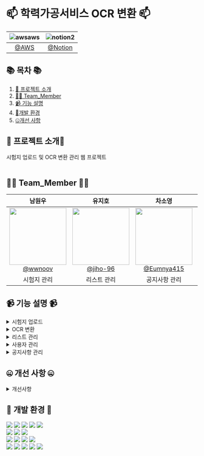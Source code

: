 
#  📫 학력가공서비스 OCR 변환 📫



<!--![256컬러](https://github.com/NovTeamProject/Team_Project/assets/145524959/3298851f-7534-4304-99b3-55106605b887)-->


<div>


| **![awsaws](https://github.com/NovTeamProject/Team_Project/assets/145963611/c33a2433-81d8-4137-88d6-c7c7c350a030)**  | **![notion2](https://github.com/NovTeamProject/Team_Project/assets/145963611/8e1e720e-e202-4ad8-9767-0befe6dcf529)** |
| :------: |  :------: |
|  [@AWS](http://13.209.215.81:8080/member/loginForm)  |   [@Notion](https://wonderful-shallot-eed.notion.site/TEAM-PROJECT-420fcc33d40f44b1bd7bcd5f0aede7c9)  |  

</div>

## 📚 목차 📚

01. [📖 프로젝트 소개](#-프로젝트-소개)
02. [🙋‍♀️ Team_Member](#%EF%B8%8F-team_member-%EF%B8%8F)
03. [📹 기능 설명](#-기능-설명-)
04. [🔨개발 환경](#-개발-환경-)
05. [🤐개선 사항](#-개선-사항-)


## 📖 프로젝트 소개📖

 시험지 업로드 및 OCR 변환 관리 웹 프로젝트 <br><br>

## 🙋‍♀️ Team_Member 🙋‍♀️

<div>

| **남원우** | **유지호** | **차소영** | **최영주** | **최지혜** | 
| :------: |  :------: | :------: | :------: | :------: | 
| [<img src="https://avatars.githubusercontent.com/u/145524959?v=4" height=150 width=150> <br/> @wwnoov](https://github.com/wwnoov) |[<img src="https://avatars.githubusercontent.com/u/145963790?v=4" height=150 width=150> <br/> @jiho-96](https://github.com/jiho-96)|[<img src="https://avatars.githubusercontent.com/u/145963611?v=4" height=150 width=150> <br/> @Eumnya415](https://github.com/Eumnya415)|[<img src="https://avatars.githubusercontent.com/u/108727190?v=4" height=150 width=150> <br/> @cyj083386](https://github.com/cyj083386)| [<img src="https://avatars.githubusercontent.com/u/145963612?v=4" height=150 width=150> <br/> @jyeeeh](https://github.com/jyeeeh) |
|시험지 관리 |리스트 관리 |공지사항 관리|OCR 기능 |사용자 관리| 

</div>



## 📹 기능 설명 📹

<details><summary>시험지 업로드</summary> 
<br/>
- 시험지등록


https://github.com/Bulsajo-project/OCRPlatform/assets/145524959/5893ba67-85f4-4947-913d-71e1f6f3e641


- 시험지 수정


https://github.com/Bulsajo-project/OCRPlatform/assets/145524959/9b38c373-2997-4c29-b488-94f1bcc98d11


- OCR작업중
 

https://github.com/Bulsajo-project/OCRPlatform/assets/145524959/76e2d57d-2e2d-40eb-982c-35bcf125cc4f


</details>

<details><summary>OCR 변환</summary>
<br/>
![Untitled](https://prod-files-secure.s3.us-west-2.amazonaws.com/27608227-45fe-4378-a4b3-624d8f797bcc/1db15f61-2867-47a3-b702-979bbf98c5d3/Untitled.png)
 
### 1.  PDF 뷰어 기능
         1. PDF 시험지 파일 시험지 미리보기 로드
         2. 페이지 이동 가능
         3. 확대, 축소 가능

<br>
<br>
<br>
![Untitled](https://prod-files-secure.s3.us-west-2.amazonaws.com/27608227-45fe-4378-a4b3-624d8f797bcc/98188ec6-ffb0-4665-a557-ba9136320bc6/Untitled.png)

### 2. 이미지 캡쳐기능
    1. 캡쳐시작시  dim 처리
    2. 마우스 UP시 우측 목록에 이미지 추가됨


<br>
<br>
<br>
![Untitled](https://prod-files-secure.s3.us-west-2.amazonaws.com/27608227-45fe-4378-a4b3-624d8f797bcc/39915b58-1188-47ad-b43a-b441a0e9f6fd/Untitled.png)

### 3. 수식제외 텍스트 인식
    1. 수학과목이 아닌경우, 텍스트를 인식, 결과가 병합되어 하단 출력
    2. 각 이미지별 OCR 대상 여부 지정가능
    3. 결과 편집가능

<br>
<br>
<br>
![Untitled](https://prod-files-secure.s3.us-west-2.amazonaws.com/27608227-45fe-4378-a4b3-624d8f797bcc/09a6ae7e-80e0-4027-b6ee-65f2b0dc8a2a/Untitled.png)

### 4. 수식포함 텍스트 인식
    1. 수학 과목인 경우, 수식을 인식, 결과가 병합되어 하단 출력
    2. 각 이미지별 OCR 대상 여부 지정가능
    3. 결과 편집가능


<br>
<br>
<br>
</details>
 
<details><summary>리스트 관리</summary>
<br/>

 
</details>


<details><summary>사용자 관리</summary>
<br/>

</details>


<details><summary>공지사항 관리</summary>
<br/>
 
### 1. 게시글 작성
 
![스크린샷 2024-03-23 212756](https://github.com/Bulsajo-project/OCRPlatform/assets/145963611/b9596187-405d-477d-a4ca-fcbd0c2d77da)

* 오직 '총괄 관리자' 만이 게시글 작성 권한을 가집니다.
* 제목은 50자 이내, 내용은 500자 이내로 작성이 가능합니다.

<br>
<br>
<br>

### 2. 게시글 목록 보기

![스크린샷 2024-03-24 221637](https://github.com/Bulsajo-project/OCRPlatform/assets/145963611/51db2346-f52c-417b-b818-200541fe18b3)

* 게시판 목록은 모든 권한의 사용자가 접근 가능합니다.
* '글쓰기' 기능은 '총괄 관리자'로 로그인 했을 시에만 접근 가능합니다.
* 목록은 한 페이지당 10개의 게시글을 표시하는 페이징 기능이 있습니다.
* 게시글을 클릭하면 상세보기 창으로 이동합니다.

<br>
<br>

![스크린샷 2024-03-22 211526](https://github.com/Bulsajo-project/OCRPlatform/assets/145963611/9ae1540c-f13c-410c-a8c0-d87d4c5fff7c)

* 등록된 게시물이 없으면 문구가 표시됩니다.

<br>
<br>
<br>

### 3. 게시글 상세보기 및 수정, 삭제

![스크린샷 2024-03-23 212810](https://github.com/Bulsajo-project/OCRPlatform/assets/145963611/4ae47db9-5dc7-4408-bde8-8563574b9526)

* 상세 보기 시 '수정', '삭제' 기능은 '총괄 관리자'로 로그인 했을 시에만 접근 가능합니다.
* '수정', '삭제', '목록' 버튼을 누르면 'alert' 팝업이 표시됩니다.

<br>
<br>
<br>

 
### 4. 게시글 검색 기능

![2024-03-23 21 29 21](https://github.com/Bulsajo-project/OCRPlatform/assets/145963611/4b905493-6555-4542-818b-063d37b27559)

* 사용자는 '전체', '제목', '내용'의 세 가지의 조건 중 선택하여 키워드를 입력해서 검색할 수 있습니다.

<br>
<br>

![스크린샷 2024-03-24 234532](https://github.com/Bulsajo-project/OCRPlatform/assets/145963611/bdd7d5f8-513e-458d-8667-742345a9b3f2)

* 검색 시 키워드에 맞는 게시물이 없으면 목록에 알림 문구가 표시됩니다.

<br>
<br>
<br>

</details>





## 🤐 개선 사항 🤐

<details><summary>개선사항</summary>
<br/>



</details>

## 🔨 개발 환경 🔨
<div>
<img src="https://img.shields.io/badge/JAVA-C01818?style=flat-square&logo=coffeescript&logoColor=white" />
<img src="https://img.shields.io/badge/HTML5-E34F26?style=flat-square&logo=HTML5&logoColor=fff"/>
<img src="https://img.shields.io/badge/JavaScript-F7DF1E?style=flat-square&logo=JavaScript&logoColor=000"/>
<img src="https://img.shields.io/badge/spring-6DB33F?style=flat&logo=spring&logoColor=white" />
<img src="https://img.shields.io/badge/Springboot-6DB33F?style=flat&logo=springboot&logoColor=white"/>	
<br>  
<img src="https://img.shields.io/badge/amazonaws-232F3E?style=flat-square&logo=amazonaws&logoColor=white" />
<img src="https://img.shields.io/badge/amazonrds-527FFF?style=flat-square&logo=amazonrds&logoColor=white" />
<img src="https://img.shields.io/badge/amazonec2-FF9900?style=flat-square&logo=amazonec2&logoColor=white" />

<br>
<img src="https://img.shields.io/badge/jquery-0769AD?style=flat&logo=jquery&logoColor=white"/>
<img src="https://img.shields.io/badge/CSS3-1572B6?style=flat-square&logo=CSS3&logoColor=fff"/>
<img src="https://img.shields.io/badge/MariaDB-003545?style=flat&logo=MariaDB&logoColor=white" />
<img src="https://img.shields.io/badge/Mybatis-000000?style=flat&logo=Fluentd&logoColor=white"/>
<br>

<img src="https://img.shields.io/badge/IntelliJ-000000?style=flat-square&logo=intellijidea&logoColor=white" />
<img src="https://img.shields.io/badge/Slack-4A154B?style=flat-square&logo=slack&logoColor=white" />
<img src="https://img.shields.io/badge/notion-000000?style=flat-square&logo=notion&logoColor=blue" />  
<img src="https://img.shields.io/badge/GitHub-181717?style=flat-square&logo=GitHub&logoColor=white" />
<img src="https://img.shields.io/badge/Git-F05032?style=flat-square&logo=git&logoColor=white" />

</div>



